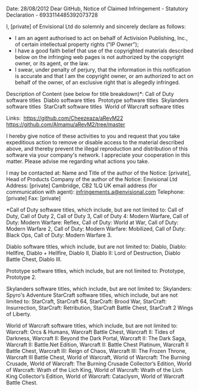 Date: 28/08/2012
Dear GitHub,
Notice of Claimed Infringement - Statutory Declaration - 6933114485392073728

I, [private] of Envisional Ltd do solemnly and sincerely declare as follows:
- I am an agent authorised to act on behalf of Activision Publishing, Inc., of certain intellectual property rights ("IP Owner"); 
- I have a good faith belief that use of the copyrighted materials described below on the infringing web pages is not authorized by the copyright owner, or its agent, or the law. 
- I swear, under penalty of perjury, that the information in this notification is accurate and that I am the copyright owner, or am authorized to act on behalf of the owner, of an exclusive right that is allegedly infringed.

Description of Content (see below for title breakdown)*:
Call of Duty software titles 
Diablo software titles 
Prototype software titles 
Skylanders software titles 
StarCraft software titles 
World of Warcraft software titles

Links: 
<https://github.com/Cheezeaza/aRevM22>
<https://github.com/Almamu/aRevM2/tree/master>

I hereby give notice of these activities to you and request that you take expeditious action to remove or disable access to the material described above, and thereby prevent the illegal reproduction and distribution of this software via your company's network.
I appreciate your cooperation in this matter. Please advise me regarding what actions you take.

I may be contacted at:
Name and Title of the author of the Notice: [private], Head of Products
Company of the author of the Notice: Envisional Ltd
Address: [private] Cambridge, CB2 1LQ UK
email address (for communication with agent): infringements.a@envisional.com
Telephone: [private]
Fax: [private]

*Call of Duty software titles, which include, but are not limited to: Call of Duty, Call of Duty 2, Call of Duty 3, Call of Duty 4: Modern Warfare, Call of Duty: Modern Warfare: Reflex, Call of Duty: World at War, Call of Duty: Modern Warfare 2, Call of Duty: Modern Warfare: Mobilized, Call of Duty: Black Ops, Call of Duty: Modern Warfare 3.

Diablo software titles, which include, but are not limited to: Diablo, Diablo: Hellfire, Diablo + Hellfire, Diablo II, Diablo II: Lord of Destruction, Diablo Battle Chest, Diablo III.

Prototype software titles, which include, but are not limited to: Prototype, Prototype 2.

Skylanders software titles, which include, but are not limited to: Skylanders: Spyro's Adventure
StarCraft software titles, which include, but are not limited to: StarCraft, StarCraft 64, StarCraft: Brood War, StarCraft: Insurrection, StarCraft: Retribution, StarCraft Battle Chest, StarCraft 2 Wings of Liberty.

World of Warcraft software titles, which include, but are not limited to: Warcraft: Orcs & Humans, Warcraft Battle Chest, Warcraft II: Tides of Darkness, Warcraft II: Beyond the Dark Portal, Warcraft II: The Dark Saga, Warcraft II: Battle.Net Edition, Warcraft II: Battle Chest Platinum, Warcraft II Battle Chest, Warcraft III: Reign of Chaos, Warcraft III: The Frozen Throne, Warcraft III Battle Chest, World of Warcraft, World of Warcraft: The Burning Crusade, World of Warcraft: The Burning Crusade Collector’s Edition, World of Warcraft: Wrath of the Lich King, World of Warcraft: Wrath of the Lich King Collector’s Edition, World of Warcraft: Cataclysm, World of Warcraft Battle Chest.
